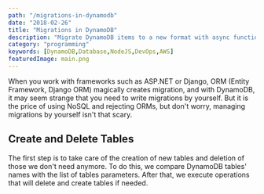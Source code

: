 ```yaml
---
path: "/migrations-in-dynamodb"
date: "2018-02-26"
title: "Migrations in DynamoDB"
description: "Migrate DynamoDB items to a new format with async functions."
category: "programming"
keywords: [DynamoDB,Database,NodeJS,DevOps,AWS]
featuredImage: main.png
---
```

When you work with frameworks such as ASP.NET or Django, ORM (Entity Framework, Django ORM) magically creates migration, and with DynamoDB, it may seem strange that you need to write migrations by yourself. But it is the price of using NoSQL and rejecting ORMs, but don't worry, managing migrations by yourself isn't that scary.

## Create and Delete Tables
The first step is to take care of the creation of new tables and deletion of those we don't need anymore. To do this, we compare DynamoDB tables' names with the list of tables parameters. After that, we execute operations that will delete and create tables if needed.